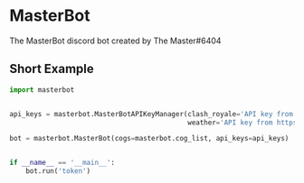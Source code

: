 # MasterBot
The MasterBot discord bot created by The Master#6404


Short Example
-------------
```py
import masterbot


api_keys = masterbot.MasterBotAPIKeyManager(clash_royale='API key from https://developer.clashroyale.com/#/',
                                            weather='API key from https://www.weatherapi.com/')

bot = masterbot.MasterBot(cogs=masterbot.cog_list, api_keys=api_keys)


if __name__ == '__main__':
    bot.run('token')
```
